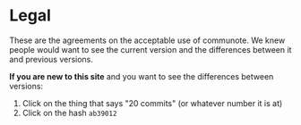 Legal
=======

These are the agreements on the acceptable use of communote. We knew people would want to see the current version and the differences between it and previous versions.

**If you are new to this site** and you want to see the differences between versions:

1. Click on the thing that says "20 commits" (or whatever number it is at)
2. Click on the hash `ab39012`
